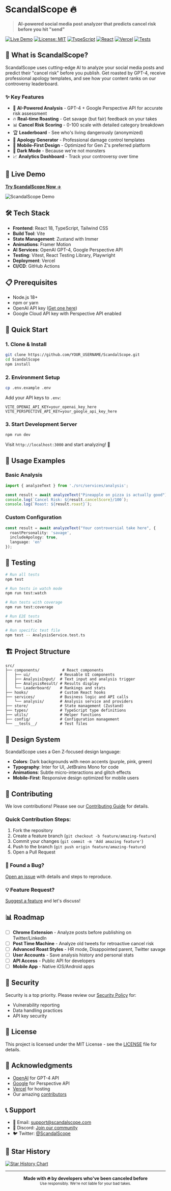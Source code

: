 # ScandalScope 🔥

> **AI-powered social media post analyzer that predicts cancel risk before you hit "send"**

[![Live Demo](https://img.shields.io/badge/🚀-Live%20Demo-purple)](https://scandalscope.vercel.app)
[![License: MIT](https://img.shields.io/badge/License-MIT-yellow.svg)](https://opensource.org/licenses/MIT)
[![TypeScript](https://img.shields.io/badge/TypeScript-007ACC?logo=typescript&logoColor=white)](https://typescriptlang.org/)
[![React](https://img.shields.io/badge/React-20232A?logo=react&logoColor=61DAFB)](https://reactjs.org/)
[![Vercel](https://img.shields.io/badge/Deployed%20on-Vercel-black)](https://vercel.com/)
[![Tests](https://github.com/YOUR_USERNAME/ScandalScope/workflows/Tests/badge.svg)](https://github.com/YOUR_USERNAME/ScandalScope/actions)

## 🎯 What is ScandalScope?

ScandalScope uses cutting-edge AI to analyze your social media posts and predict their "cancel risk" before you publish. Get roasted by GPT-4, receive professional apology templates, and see how your content ranks on our controversy leaderboard.

### ✨ Key Features

- 🤖 **AI-Powered Analysis** - GPT-4 + Google Perspective API for accurate risk assessment
- 🔥 **Real-time Roasting** - Get savage (but fair) feedback on your takes
- 📊 **Cancel Risk Scoring** - 0-100 scale with detailed category breakdown
- 🏆 **Leaderboard** - See who's living dangerously (anonymized)
- 💼 **Apology Generator** - Professional damage control templates
- 📱 **Mobile-First Design** - Optimized for Gen Z's preferred platform
- 🌙 **Dark Mode** - Because we're not monsters
- 📈 **Analytics Dashboard** - Track your controversy over time

## 🚀 Live Demo

**[Try ScandalScope Now →](https://scandalscope.vercel.app)**

![ScandalScope Demo](./docs/images/demo-screenshot.png)

## 🛠️ Tech Stack

- **Frontend**: React 18, TypeScript, Tailwind CSS
- **Build Tool**: Vite
- **State Management**: Zustand with Immer
- **Animations**: Framer Motion
- **AI Services**: OpenAI GPT-4, Google Perspective API
- **Testing**: Vitest, React Testing Library, Playwright
- **Deployment**: Vercel
- **CI/CD**: GitHub Actions

## 📋 Prerequisites

- Node.js 18+ 
- npm or yarn
- OpenAI API key ([Get one here](https://platform.openai.com/api-keys))
- Google Cloud API key with Perspective API enabled

## 🔧 Quick Start

### 1. Clone & Install
```bash
git clone https://github.com/YOUR_USERNAME/ScandalScope.git
cd ScandalScope
npm install
```

### 2. Environment Setup
```bash
cp .env.example .env
```

Add your API keys to `.env`:
```env
VITE_OPENAI_API_KEY=your_openai_key_here
VITE_PERSPECTIVE_API_KEY=your_google_api_key_here
```

### 3. Start Development Server
```bash
npm run dev
```

Visit `http://localhost:3000` and start analyzing! 🎉

## 📖 Usage Examples

### Basic Analysis
```typescript
import { analyzeText } from './src/services/analysis';

const result = await analyzeText("Pineapple on pizza is actually good");
console.log(`Cancel Risk: ${result.cancelScore}/100`);
console.log(`Roast: ${result.roast}`);
```

### Custom Configuration
```typescript
const result = await analyzeText("Your controversial take here", {
  roastPersonality: 'savage',
  includeApology: true,
  language: 'en'
});
```

## 🧪 Testing

```bash
# Run all tests
npm test

# Run tests in watch mode
npm run test:watch

# Run tests with coverage
npm run test:coverage

# Run E2E tests
npm run test:e2e

# Run specific test file
npm test -- AnalysisService.test.ts
```

## 🏗️ Project Structure

```
src/
├── components/          # React components
│   ├── ui/             # Reusable UI components
│   ├── AnalysisInput/  # Text input and analysis trigger
│   ├── AnalysisResult/ # Results display
│   └── Leaderboard/    # Rankings and stats
├── hooks/              # Custom React hooks
├── services/           # Business logic and API calls
│   └── analysis/       # Analysis service and providers
├── store/              # State management (Zustand)
├── types/              # TypeScript type definitions
├── utils/              # Helper functions
├── config/             # Configuration management
└── __tests__/          # Test files
```

## 🎨 Design System

ScandalScope uses a Gen Z-focused design language:

- **Colors**: Dark backgrounds with neon accents (purple, pink, green)
- **Typography**: Inter for UI, JetBrains Mono for code
- **Animations**: Subtle micro-interactions and glitch effects
- **Mobile-First**: Responsive design optimized for mobile users

## 🤝 Contributing

We love contributions! Please see our [Contributing Guide](CONTRIBUTING.md) for details.

### Quick Contribution Steps:
1. Fork the repository
2. Create a feature branch (`git checkout -b feature/amazing-feature`)
3. Commit your changes (`git commit -m 'Add amazing feature'`)
4. Push to the branch (`git push origin feature/amazing-feature`)
5. Open a Pull Request

### 🐛 Found a Bug?
[Open an issue](https://github.com/YOUR_USERNAME/ScandalScope/issues/new?template=bug_report.md) with details and steps to reproduce.

### 💡 Feature Request?
[Suggest a feature](https://github.com/YOUR_USERNAME/ScandalScope/issues/new?template=feature_request.md) and let's discuss!

## 📊 Roadmap

- [ ] **Chrome Extension** - Analyze posts before publishing on Twitter/LinkedIn
- [ ] **Post Time Machine** - Analyze old tweets for retroactive cancel risk
- [ ] **Advanced Roast Styles** - HR mode, Disappointed parent, Twitter savage
- [ ] **User Accounts** - Save analysis history and personal stats
- [ ] **API Access** - Public API for developers
- [ ] **Mobile App** - Native iOS/Android apps

## 🔐 Security

Security is a top priority. Please review our [Security Policy](SECURITY.md) for:
- Vulnerability reporting
- Data handling practices
- API key security

## 📄 License

This project is licensed under the MIT License - see the [LICENSE](LICENSE) file for details.

## 🙏 Acknowledgments

- [OpenAI](https://openai.com/) for GPT-4 API
- [Google](https://developers.perspectiveapi.com/) for Perspective API
- [Vercel](https://vercel.com/) for hosting
- Our amazing [contributors](https://github.com/YOUR_USERNAME/ScandalScope/graphs/contributors)

## 📞 Support

- 📧 Email: support@scandalscope.com
- 💬 Discord: [Join our community](https://discord.gg/scandalscope)
- 🐦 Twitter: [@ScandalScope](https://twitter.com/scandalscope)

## 🌟 Star History

[![Star History Chart](https://api.star-history.com/svg?repos=YOUR_USERNAME/ScandalScope&type=Date)](https://star-history.com/#YOUR_USERNAME/ScandalScope&Date)

---

<div align="center">
  <strong>Made with 🔥 by developers who've been canceled before</strong>
  <br>
  <sub>Use responsibly. We're not liable for your bad takes.</sub>
</div>